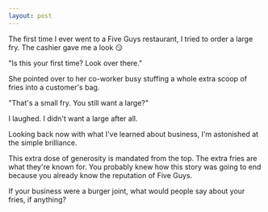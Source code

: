 ```yaml
---
layout: post
---
```


The first time I ever went to a Five Guys restaurant, I tried to order a large fry. The cashier gave me a look 😏

"Is this your first time? Look over there."

She pointed over to her co-worker busy stuffing a whole extra scoop of fries into a customer's bag.

"That's a small fry. You still want a large?"

I laughed. I didn't want a large after all.

Looking back now with what I've learned about business, I'm astonished at the simple brilliance.

This extra dose of generosity is mandated from the top. The extra fries are what they're known for. You probably knew how this story was going to end because you already know the reputation of Five Guys.

If your business were a burger joint, what would people say about your fries, if anything?
